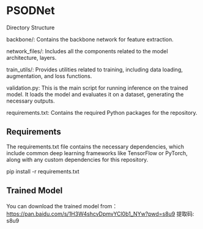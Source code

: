 # PSODNet
Directory Structure

backbone/: Contains the backbone network for feature extraction.

network_files/: Includes all the components related to the model architecture, layers.

train_utils/: Provides utilities related to training, including data loading, augmentation, and loss functions.

validation.py: This is the main script for running inference on the trained model. It loads the model and evaluates it on a dataset, generating the necessary outputs.

requirements.txt: Contains the required Python packages for the repository.

## Requirements
The requirements.txt file contains the necessary dependencies, which include common deep learning frameworks like TensorFlow or PyTorch, along with any custom dependencies for this repository.

pip install -r requirements.txt

## Trained Model
You can download the trained model from：https://pan.baidu.com/s/1H3W4shcvDpmvYCl0b1_NYw?pwd=s8u9 提取码: s8u9
